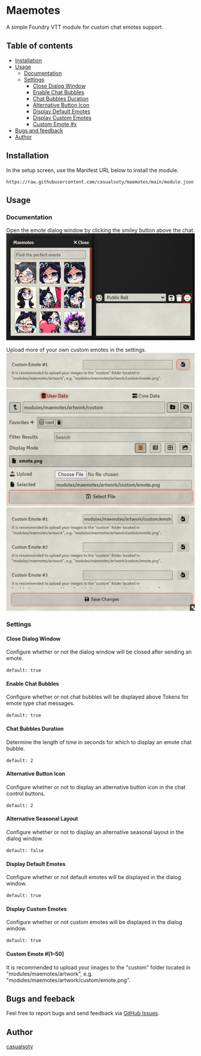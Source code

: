 # Maemotes
A simple Foundry VTT module for custom chat emotes support.
## Table of contents
* [Installation](#installation)
* [Usage](#usage)
  * [Documentation](#documentation)
  * [Settings](#settings)
    * [Close Dialog Window](#close-dialog-window)
    * [Enable Chat Bubbles](#enable-chat-bubbles)
    * [Chat Bubbles Duration](#chat-bubbles-duration)
    * [Alternative Button Icon](#alternative-button-icon)
    * [Display Default Emotes](#display-default-emotes)
    * [Display Custom Emotes](#display-custom-emotes)
    * [Custom Emote #x](#custom-emote-1–50)
* [Bugs and feedback](#bugs-and-feeback)
* [Author](#author)
## Installation
In the setup screen, use the Manifest URL below to install the module.
```
https://raw.githubusercontent.com/casualsoty/maemotes/main/module.json
```
## Usage
### Documentation
Open the emote dialog window by clicking the smiley button above the chat.
![0](https://raw.githubusercontent.com/casualsoty/maemotes/main/artwork/readme/0.png)

Upload more of your own custom emotes in the settings.
![1](https://raw.githubusercontent.com/casualsoty/maemotes/main/artwork/readme/1.png)
![2](https://raw.githubusercontent.com/casualsoty/maemotes/main/artwork/readme/2.png)
![3](https://raw.githubusercontent.com/casualsoty/maemotes/main/artwork/readme/3.png)
### Settings
#### Close Dialog Window
Configure whether or not the dialog window will be closed after sending an emote.

`default: true`
#### Enable Chat Bubbles
Configure whether or not chat bubbles will be displayed above Tokens for emote type chat messages.

`default: true`
#### Chat Bubbles Duration
Determine the length of time in seconds for which to display an emote chat bubble.

`default: 2`
#### Alternative Button Icon
Configure whether or not to display an alternative button icon in the chat control buttons.

`default: 2`
#### Alternative Seasonal Layout
Configure whether or not to display an alternative seasonal layout in the dialog window.

`default: false`
#### Display Default Emotes
Configure whether or not default emotes will be displayed in the dialog window.

`default: true`
#### Display Custom Emotes
Configure whether or not custom emotes will be displayed in the dialog window.

`default: true`
#### Custom Emote #[1–50]
It is recommended to upload your images to the "custom" folder located in "modules/maemotes/artwork", e.g. "modules/maemotes/artwork/custom/emote.png".
## Bugs and feeback
Feel free to report bugs and send feedback via [GitHub Issues](https://github.com/casualsoty/maemotes/issues).
## Author
[casualsoty](https://github.com/casualsoty)
